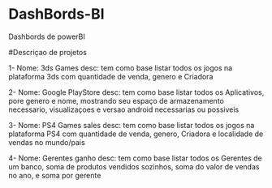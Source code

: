 # DashBords-BI
Dashbords de powerBI

#Descriçao de projetos

1- Nome: 3ds Games 
desc: tem como base listar todos os jogos na plataforma 3ds com quantidade de venda, genero e Criadora

2- Nome: Google PlayStore 
desc: tem como base listar todos os Aplicativos, pore genero e nome, mostrando seu espaço de armazenamento necessario, visualizaçoes e versao android necessarias ou possiveis

3- Nome: PS4 Games sales
desc: tem como base listar todos os jogos na plataforma PS4 com quantidade de venda, genero, Criadora e localidade de vendas no mundo/pais

4- Nome: Gerentes ganho
desc: tem como base listar todos os Gerentes de um banco, soma de produtos vendidos sozinhos, soma do valor de vendas no ano, e soma por gerente 

